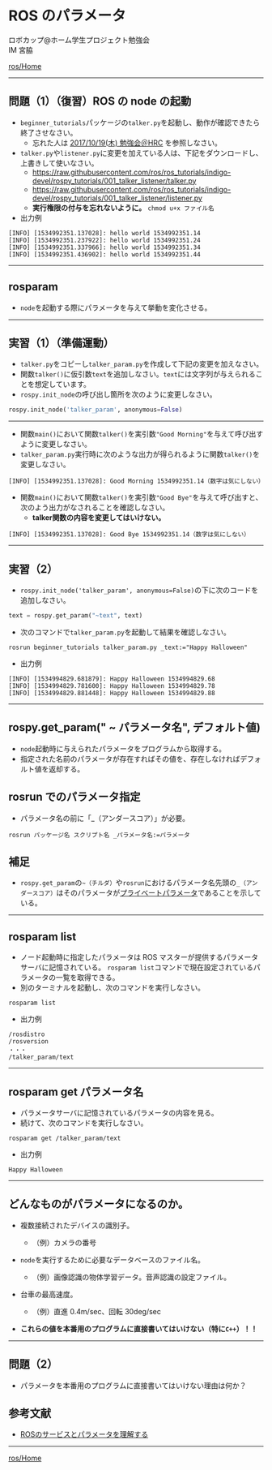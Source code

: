 # ROS のパラメータ

ロボカップ@ホーム学生プロジェクト勉強会  
IM 宮脇

[ros/Home](Home)

---

## 問題（1）（復習）ROS の node の起動

* `beginner_tutorials`パッケージの`talker.py`を起動し、動作が確認できたら終了させなさい。
  * 忘れた人は [2017/10/19(木) 勉強会＠HRC](http://l512-02.is.oit.ac.jp/oit-trial/index.php?2017/10/19%28%E6%9C%A8%29%20%E5%8B%89%E5%BC%B7%E4%BC%9A%EF%BC%A0HRC) を参照しなさい。
* `talker.py`や`listener.py`に変更を加えている人は、下記をダウンロードし、上書きして使いなさい。
  * https://raw.githubusercontent.com/ros/ros_tutorials/indigo-devel/rospy_tutorials/001_talker_listener/talker.py
  * https://raw.githubusercontent.com/ros/ros_tutorials/indigo-devel/rospy_tutorials/001_talker_listener/listener.py
  * **実行権限の付与を忘れないように。** `chmod u+x ファイル名`
* 出力例

```shell
[INFO] [1534992351.137028]: hello world 1534992351.14
[INFO] [1534992351.237922]: hello world 1534992351.24
[INFO] [1534992351.337966]: hello world 1534992351.34
[INFO] [1534992351.436902]: hello world 1534992351.44
```

---

## rosparam

* `node`を起動する際にパラメータを与えて挙動を変化させる。

---

## 実習（1）（準備運動）

* `talker.py`をコピーし`talker_param.py`を作成して下記の変更を加えなさい。
* 関数`talker()`に仮引数`text`を追加しなさい。`text`には文字列が与えられることを想定しています。
* `rospy.init_node`の呼び出し箇所を次のように変更しなさい。

```python
rospy.init_node('talker_param', anonymous=False)
```

---

* 関数`main()`において関数`talker()`を実引数`"Good Morning"`を与えて呼び出すように変更しなさい。
* `talker_param.py`実行時に次のような出力が得られるように関数`talker()`を変更しなさい。

```shell
[INFO] [1534992351.137028]: Good Morning 1534992351.14（数字は気にしない）
```

* 関数`main()`において関数`talker()`を実引数`"Good Bye"`を与えて呼び出すと、次のよう出力がなされることを確認しなさい。
  * **talker関数の内容を変更してはいけない。**

```shell
[INFO] [1534992351.137028]: Good Bye 1534992351.14（数字は気にしない）
```

---

## 実習（2）

* `rospy.init_node('talker_param', anonymous=False)`の下に次のコードを追加しなさい。

```python
text = rospy.get_param("~text", text)
```

* 次のコマンドで`talker_param.py`を起動して結果を確認しなさい。

```shell
rosrun beginner_tutorials talker_param.py _text:="Happy Halloween"
```

* 出力例

```shell
[INFO] [1534994829.681879]: Happy Halloween 1534994829.68
[INFO] [1534994829.781600]: Happy Halloween 1534994829.78
[INFO] [1534994829.881448]: Happy Halloween 1534994829.88
```

---

## rospy.get_param(" **~** パラメータ名", デフォルト値)

* `node`起動時に与えられたパラメータをプログラムから取得する。
* 指定された名前のパラメータが存在すればその値を、存在しなければデフォルト値を返却する。

## rosrun でのパラメータ指定

* パラメータ名の前に「_（アンダースコア）」が必要。

```shell
rosrun パッケージ名 スクリプト名 _パラメータ名:=パラメータ
```

## 補足

* `rospy.get_param`の`~（チルダ）`や`rosrun`におけるパラメータ名先頭の`_（アンダースコア）`はそのパラメータが[プライベートパラメータ](http://wiki.ros.org/ja/Parameter%20Server#Private_Parameters.28.2BMNcw6TCkMNkw.2FDDIMAAw0TDpMOEw.2FDC.2F.29)であることを示している。 

---

## rosparam list

* ノード起動時に指定したパラメータは ROS マスターが提供するパラメータサーバに記憶されている。
  `rosparam list`コマンドで現在設定されているパラメータの一覧を取得できる。
* 別のターミナルを起動し、次のコマンドを実行しなさい。

```shell
rosparam list
```

* 出力例

```shell
/rosdistro
/rosversion
・・・
/talker_param/text
```

---

## rosparam get パラメータ名

* パラメータサーバに記憶されているパラメータの内容を見る。
* 続けて、次のコマンドを実行しなさい。

```shell
rosparam get /talker_param/text
```

* 出力例

```shell
Happy Halloween
```

---

## どんなものがパラメータになるのか。

* 複数接続されたデバイスの識別子。
  * （例）カメラの番号
* `node`を実行するために必要なデータベースのファイル名。
  * （例）画像認識の物体学習データ。音声認識の設定ファイル。
* 台車の最高速度。
  * （例）直進 0.4m/sec、回転 30deg/sec

* **これらの値を本番用のプログラムに直接書いてはいけない（特に`C++`）！！**

---

## 問題（2）

* パラメータを本番用のプログラムに直接書いてはいけない理由は何か？

## 参考文献

* [ROSのサービスとパラメータを理解する](http://wiki.ros.org/ja/ROS/Tutorials/UnderstandingServicesParams)

---
[ros/Home](Home)